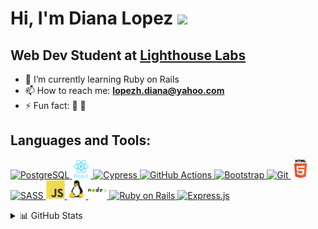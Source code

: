 # Hi, I'm Diana Lopez <a><img src="https://media.giphy.com/media/hvRJCLFzcasrR4ia7z/giphy.gif" width="5%"></a>

## Web Dev Student at [Lighthouse Labs](http://www.lighthouselabs.ca/)

- 🌱 I’m currently learning Ruby on Rails
- 📫 How to reach me: **lopezh.diana@yahoo.com**
- ⚡ Fun fact: 💃 🚴

## Languages and Tools:

<p align="left">
  <a href="https://www.postgresql.org/" target="_blank" rel="noreferrer">
    <img src="https://www.vectorlogo.zone/logos/postgresql/postgresql-ar21.svg" alt="PostgreSQL" height="30" />
  </a>
  <a href="https://reactjs.org/" target="_blank" rel="noreferrer">
    <img src="https://raw.githubusercontent.com/devicons/devicon/master/icons/react/react-original-wordmark.svg" alt="React" height="30" />
  </a>
  <a href="https://www.cypress.io" target="_blank" rel="noreferrer">
    <img src="https://raw.githubusercontent.com/simple-icons/simple-icons/6e46ec1fc23b60c8fd0d2f2ff46db82e16dbd75f/icons/cypress.svg" alt="Cypress" height="30" />
  </a>
  <a href="https://github.com/features/actions" target="_blank" rel="noreferrer">
    <img src="https://www.vectorlogo.zone/logos/github/github-tile.svg" alt="GitHub Actions" height="30" />
  </a>
  <a href="https://getbootstrap.com/" target="_blank" rel="noreferrer">
    <img src="https://www.vectorlogo.zone/logos/getbootstrap/getbootstrap-ar21.svg" alt="Bootstrap" height="30" />
  </a>
  <a href="https://git-scm.com/" target="_blank" rel="noreferrer">
    <img src="https://www.vectorlogo.zone/logos/git-scm/git-scm-icon.svg" alt="Git" height="30" />
  </a>
  <a href="https://sass-lang.com/" target="_blank" rel="noreferrer">
    <img src="https://raw.githubusercontent.com/devicons/devicon/master/icons/html5/html5-original-wordmark.svg" alt="HTML5" height="30" />
  </a>
  <a href="https://expressjs.com/" target="_blank" rel="noreferrer">
    <img src="https://www.vectorlogo.zone/logos/sass-lang/sass-lang-icon.svg" alt="SASS" height="30" />
  </a>
  <a href="https://developer.mozilla.org/en-US/docs/Web/JavaScript" target="_blank" rel="noreferrer">
    <img src="https://raw.githubusercontent.com/devicons/devicon/master/icons/javascript/javascript-original.svg" alt="JavaScript" height="30" />
  </a>
  <a href="https://www.linux.org/" target="_blank" rel="noreferrer">
    <img src="https://raw.githubusercontent.com/devicons/devicon/master/icons/linux/linux-original.svg" alt="Linux" height="30" />
  </a>
  <a href="https://nodejs.org" target="_blank" rel="noreferrer">
    <img src="https://raw.githubusercontent.com/devicons/devicon/master/icons/nodejs/nodejs-original-wordmark.svg" alt="Node.js" height="30" />
  </a>
  <a href="https://rubyonrails.org/" target="_blank" rel="noreferrer">
    <img src="https://www.vectorlogo.zone/logos/ruby-lang/ruby-lang-ar21.svg" alt="Ruby on Rails" height="30" />
  </a>
  <a href="https://expressjs.com/" target="_blank" rel="noreferrer">
    <img src="https://www.vectorlogo.zone/logos/expressjs/expressjs-icon.svg" alt="Express.js" height="30" />
  </a>
</p>

<details>
<summary>📊 GitHub Stats</summary>
<br/>
	<a href="https://github.com/dialop/github-readme-stats" title="Go to Source"><img alt="dialop's Github Stats" src="https://denvercoder1-github-readme-stats.vercel.app/api?username=dialop&show_icons=true&count_private=true&theme=react&border=61dafb&hide_border=true" height="172px"/></a>
	<a href="https://github.com/dialop/github-readme-stats" title="Go to Source"><img alt="Diana Lopez's Top Languages" src="https://github-readme-stats.vercel.app/api/top-langs/?username=dialop&langs_count=6&layout=compact&theme=react&hide_border=true&border_color=61dafb&hide" height="172px"/></a>
<p align=center>
  <a href="https://git.io/streak-stats" title="Go to Source">
    <img alt="Diana Lopez's Streak" src="https://github-readme-streak-stats.herokuapp.com/?user=dialop&theme=react&border=61dafb" height="192px"/>
  </a>
</p>

</details><br><br>

<p </p>

